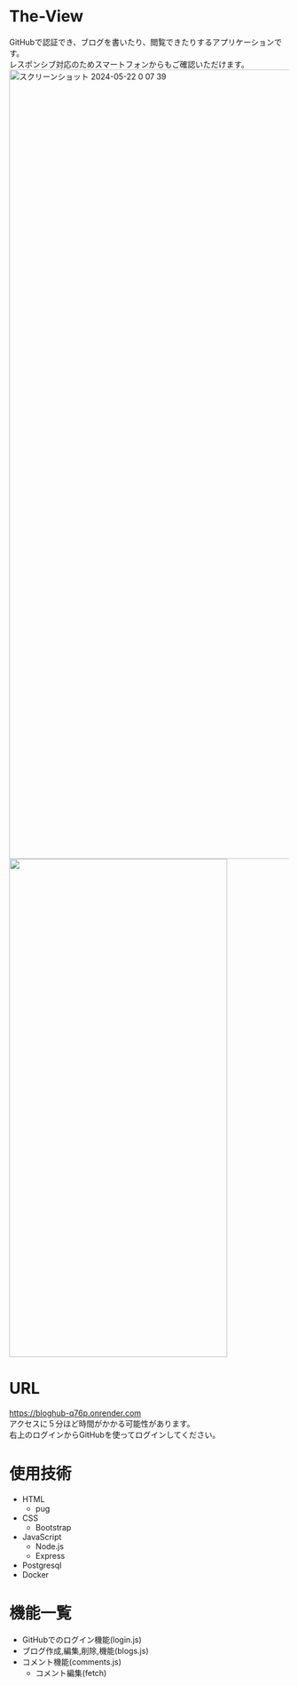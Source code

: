 # The-View
  GitHubで認証でき、ブログを書いたり、閲覧できたりするアプリケーションです。<br>
  レスポンシブ対応のためスマートフォンからもご確認いただけます。<br>
  <img width="1421" alt="スクリーンショット 2024-05-22 0 07 39" src="https://github.com/WashizuRyo/BlogHub/assets/124658697/2946fdcd-1477-4259-a8e8-c10c7abc773f"><br>
  <img width="393" height="897" src="https://github.com/WashizuRyo/BlogHub/assets/124658697/ea6bd51f-af8d-4ff7-97b4-4f614ef9dfc9"><br>

# URL
https://bloghub-q76p.onrender.com<br>
アクセスに５分ほど時間がかかる可能性があります。<br>
右上のログインからGitHubを使ってログインしてください。

# 使用技術
  - HTML
    - pug
  - CSS
    - Bootstrap
  - JavaScript
    - Node.js
    - Express
  - Postgresql
  - Docker

# 機能一覧
  - GitHubでのログイン機能(login.js)
  - ブログ作成,編集,削除,機能(blogs.js)
  - コメント機能(comments.js)
    - コメント編集(fetch)
  
